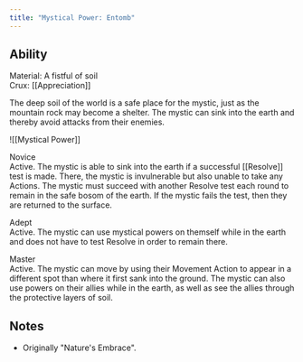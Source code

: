 ```yaml
---
title: "Mystical Power: Entomb"
---
```

## Ability
Material: A fistful of soil<br>Crux: [[Appreciation]]

The deep soil of the world is a safe place for the mystic, just as the mountain rock may become a shelter. The mystic can sink into the earth and thereby avoid attacks from their enemies.

![[Mystical Power]]

Novice<br>Active. The mystic is able to sink into the earth if a successful [[Resolve]] test is made. There, the mystic is invulnerable but also unable to take any Actions. The mystic must succeed with another Resolve test each round to remain in the safe bosom of the earth. If the mystic fails the test, then they are returned to the surface.

Adept<br>Active. The mystic can use mystical powers on themself while in the earth and does not have to test Resolve in order to remain there.

Master<br>Active. The mystic can move by using their Movement Action to appear in a different spot than where it first sank into the ground. The mystic can also use powers on their allies while in the earth, as well as see the allies through the protective layers of soil.
## Notes
* Originally "Nature's Embrace".